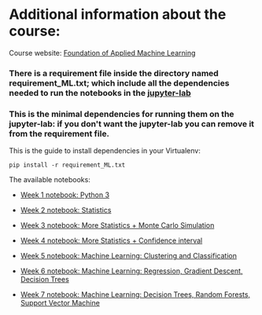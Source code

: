 # Additional information about the course:

Course website: [Foundation of Applied Machine Learning](https://abtinshahidi.github.io/teaching/2019-spring-foundation-machine-learning)

### There is a requirement file inside the directory named requirement_ML.txt; which include all the dependencies needed to run the notebooks in the [jupyter-lab](https://github.com/jupyterlab/jupyterlab)

### **This is the minimal dependencies for running them on the jupyter-lab**: if you don't want the jupyter-lab  you can remove it from the requirement file.

This is the guide to install dependencies in your Virtualenv:
```shell
pip install -r requirement_ML.txt
```


The available notebooks:

* [Week 1 notebook: Python 3](https://github.com/abtinshahidi/Foundation_applied_machine_learning/blob/master/notebooks/week1/week1.ipynb)

* [Week 2 notebook: Statistics](https://github.com/abtinshahidi/Foundation_applied_machine_learning/blob/master/notebooks/week2/week2.ipynb)


* [Week 3 notebook: More Statistics + Monte Carlo Simulation](https://github.com/abtinshahidi/Foundation_applied_machine_learning/blob/master/notebooks/week3/week3.ipynb)


* [Week 4 notebook:  More Statistics + Confidence interval](https://github.com/abtinshahidi/Foundation_applied_machine_learning/blob/master/notebooks/week4/week4.ipynb)


* [Week 5 notebook: Machine Learning: Clustering and Classification](https://github.com/abtinshahidi/Foundation_applied_machine_learning/blob/master/notebooks/week5/week5.ipynb)


* [Week 6 notebook: Machine Learning: Regression, Gradient Descent, Decision Trees](https://github.com/abtinshahidi/Foundation_applied_machine_learning/blob/master/notebooks/week6/week6.ipynb)


* [Week 7 notebook: Machine Learning: Decision Trees, Random Forests, Support Vector Machine](https://github.com/abtinshahidi/Foundation_applied_machine_learning/blob/master/notebooks/week7/week7.ipynb)
